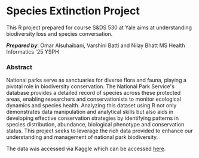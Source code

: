 # Species Extinction Project
This R project prepared for course S&amp;DS 530 at Yale aims at understanding biodiversity loss and species conversation. 

***Prepared by***: Omar Alsuhaibani, Varshini Batti and Nilay Bhatt
MS Health Informatics '25
YSPH

### Abstract
National parks serve as sanctuaries for diverse flora and fauna, playing a pivotal role in biodiversity conservation. The National Park Service's database provides a detailed record of species across these protected areas, enabling researchers and conservationists to monitor ecological dynamics and species health. Analyzing this dataset using R not only demonstrates data manipulation and analytical skills but also aids in developing effective conservation strategies by identifying patterns in species distribution, abundance, biological phenotype and conservation status. This project seeks to leverage the rich data provided to enhance our understanding and management of national park biodiversity. 

The data was accessed via Kaggle which can be accessed [here](https://www.kaggle.com/datasets/nationalparkservice/park-biodiversity).
